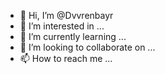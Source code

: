 - 👋 Hi, I’m @Dvvrenbayr
- 👀 I’m interested in ...
- 🌱 I’m currently learning ...
- 💞️ I’m looking to collaborate on ...
- 📫 How to reach me ...

<!---
Dvvrenbayr/Dvvrenbayr is a ✨ special ✨ repository because its `README.md` (this file) appears on your GitHub profile.
You can click the Preview link to take a look at your changes.
--->
